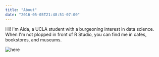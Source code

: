 ```yaml
---
title: "About"
date: "2016-05-05T21:48:51-07:00"
---
```


Hi! I'm Aida, a UCLA student with a burgeoning interest in data science. When I'm not plopped in front of R Studio, you can find me in cafes, bookstores, and museums.

![here](https://puu.sh/wUmbr/129bc1da7d.png)